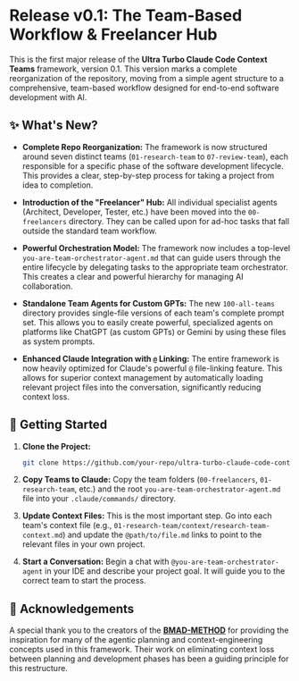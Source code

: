 # Release v0.1: The Team-Based Workflow & Freelancer Hub

This is the first major release of the **Ultra Turbo Claude Code Context Teams** framework, version 0.1. This version marks a complete reorganization of the repository, moving from a simple agent structure to a comprehensive, team-based workflow designed for end-to-end software development with AI.

## ✨ What's New?

*   **Complete Repo Reorganization:** The framework is now structured around seven distinct teams (`01-research-team` to `07-review-team`), each responsible for a specific phase of the software development lifecycle. This provides a clear, step-by-step process for taking a project from idea to completion.

*   **Introduction of the "Freelancer" Hub:** All individual specialist agents (Architect, Developer, Tester, etc.) have been moved into the `00-freelancers` directory. They can be called upon for ad-hoc tasks that fall outside the standard team workflow.

*   **Powerful Orchestration Model:** The framework now includes a top-level `you-are-team-orchestrator-agent.md` that can guide users through the entire lifecycle by delegating tasks to the appropriate team orchestrator. This creates a clear and powerful hierarchy for managing AI collaboration.

*   **Standalone Team Agents for Custom GPTs:** The new `100-all-teams` directory provides single-file versions of each team's complete prompt set. This allows you to easily create powerful, specialized agents on platforms like ChatGPT (as custom GPTs) or Gemini by using these files as system prompts.

*   **Enhanced Claude Integration with `@` Linking:** The entire framework is now heavily optimized for Claude's powerful `@` file-linking feature. This allows for superior context management by automatically loading relevant project files into the conversation, significantly reducing context loss.

## 🚀 Getting Started

1.  **Clone the Project:**
    ```bash
    git clone https://github.com/your-repo/ultra-turbo-claude-code-context-teams.git
    ```
2.  **Copy Teams to Claude:**
    Copy the team folders (`00-freelancers`, `01-research-team`, etc.) and the root `you-are-team-orchestrator-agent.md` file into your `.claude/commands/` directory.

3.  **Update Context Files:**
    This is the most important step. Go into each team's context file (e.g., `01-research-team/context/research-team-context.md`) and update the `@path/to/file.md` links to point to the relevant files in your own project.

4.  **Start a Conversation:**
    Begin a chat with `@you-are-team-orchestrator-agent` in your IDE and describe your project goal. It will guide you to the correct team to start the process.

## 🙏 Acknowledgements

A special thank you to the creators of the **[BMAD-METHOD](https://github.com/bmadcode/BMAD-METHOD)** for providing the inspiration for many of the agentic planning and context-engineering concepts used in this framework. Their work on eliminating context loss between planning and development phases has been a guiding principle for this restructure.
